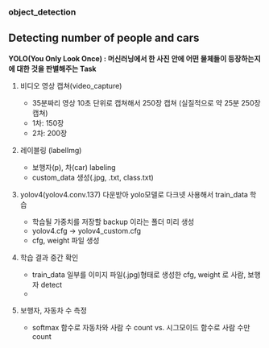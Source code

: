 ### object_detection
## Detecting number of people and cars

**YOLO(You Only Look Once) : 머신러닝에서 한 사진 안에 어떤 물체들이 등장하는지에 대한 것을 판별해주는 Task**

1. 비디오 영상 캡쳐(video_capture)
     - 35분짜리 영상 10초 단위로 캡쳐해서 250장 캡쳐 (실질적으로 약 25분 250장 캡쳐)
     - 1차: 150장
     - 2차: 200장
     

2. 레이블링 (labelImg)
      - 보행자(p), 차(car) labeling
      - custom_data 생성(.jpg, .txt, class.txt)


3. yolov4(yolov4.conv.137) 다운받아 yolo모델로 다크넷 사용해서 train_data 학습
     -  학습될 가중치를 저장할 backup 이라는 폴더 미리 생성
     -  yolov4.cfg -> yolov4_custom.cfg 
     - cfg, weight 파일 생성

5. 학습 결과 중간 확인
     - train_data 일부를  이미지 파일(.jpg)형태로 생성한 cfg, weight 로 사람, 보행자 detect 
     - 
  
  
7. 보행자, 자동차 수 측정
     - softmax 함수로 자동차와 사람 수 count  vs. 시그모이드 함수로 사람 수만 count

